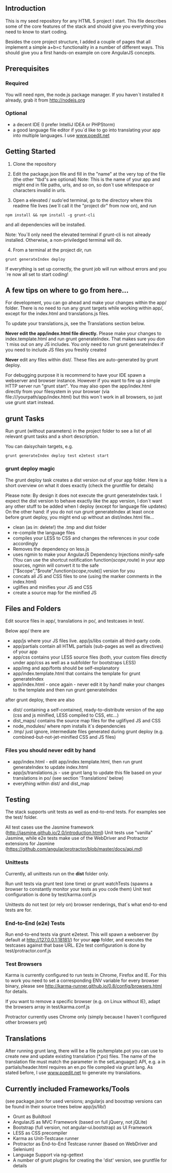 ## Introduction

This is my seed repository for any HTML 5 project I start.
This file describes some of the core features of the stack and should give you everything you need to know to start coding.

Besides the core project structure, I added a couple of pages that all implement a simple a+b=c functionality in a number of different ways.
This should give you a first hands-on example on core AngularJS concepts.

## Prerequisites

### Required
You will need npm, the node.js package manager. 
If you haven´t installed it already, grab it from http://nodejs.org

###  Optional

* a decent IDE (I prefer IntelliJ IDEA or PHPStorm)
* a good language file editor if you´d like to go into translating your app into multiple languages. I use www.poedit.net

## Getting Started

1) Clone the repository

2) Edit the package.json file and fill in the "name" at the very top of the file (the other "tbd"s are optional)
   Note: This is the name of your app and might end in file paths, urls, and so on, so don´t use whitespace or characters invalid in urls.

3) Open a elevated / sudo'ed terminal, go to the directory where this readme file lives (we´ll call it the "project dir" from now on), and run
   
```
npm install && npm install -g grunt-cli
```

and all dependencies will be installed.

Note: You´ll only need the elevated terminal if grunt-cli is not already installed. Otherwise, a non-priviledged terminal will do.

4) From a terminal at the project dir, run

```
grunt generateIndex deploy
```
If everything is set up correctly, the grunt job will run without errors and you´re now all set to start coding!

## A few tips on where to go from here...

For development, you can go ahead and make your changes within the app/ folder.
There is no need to run any grunt targets while working within app/, except for the index.html and translations.js files.

To update your translations.js, see the Translations section below.

**Never edit the app/index.html file directly.** Please make your changes to index.template.html and run grunt generateIndex.
That makes sure you don´t miss out on any JS includes. You only need to run grunt generateIndex if you need to include JS files you freshly created

**Never** edit any files within dist/. These files are auto-generated by grunt deploy.

For debugging purpose it is recommend to have your IDE spawn a webserver and browser instance.
However if you want to fire up a simple HTTP server run "grunt start".
You may also open the app/index.html directly from your filesystem in your browser (via file:///yourpath/app/index.html) but this won´t work in all browsers, so just use grunt start instead.


## grunt Tasks

Run grunt (without parameters) in the project folder to see a list of all relevant grunt tasks and a short description.

You can daisychain targets, e.g.

```
grunt generateIndex deploy test e2etest start
```

### grunt deploy magic

The grunt deploy task creates a dist version out of your app folder.
Here is a short overview on what it does exactly (check the gruntfile for details)

Please note: By design it does not execute the grunt generateIndex task.
I expect the dist version to behave exactly like the app version, I don´t want any other stuff to be added when I deploy (except for language file updates)
On the other hand: if you do not run grunt generateIndex at least once before grunt deploy, you might end up without an dist/index.html file...

* clean (as in: delete!) the .tmp and dist folder
* re-compile the language files
* compiles your LESS to CSS and changes the references in your code accordingly
* Removes the dependency on less.js
* uses ngmin to make your AngularJS Dependency Injections minify-safe
  (You can use the shortcut notification function($scope,$route) in your app sources,
  ngmin will convert it to the safe ["$scope","$route",function($scope,$route)] version for you
* concats all JS and CSS files to one (using the marker comments in the index.html)
* uglifies and minifies your JS and CSS
* create a source map for the minified JS

## Files and Folders

Edit source files in app/, translations in po/, and testcases in test/.

Below app/ there are

* app/js where your JS files live. app/js/libs contain all third-party code.
* app/partials contain all HTML partials (sub-pages as well as directives) of your app
* app/css contains your LESS source files (both, your custom files directly under app/css as well as a subfolder for bootstraps LESS)
* app/img and app/fonts should be self-explanatory
* app/index.template.html that contains the template for grunt generateIndex
* app/index.html - once again - never edit it by hand! make your changes to the template and then run grunt generateIndex

after grunt deploy, there are also

* dist/ containing a self-contained, ready-to-distribute version of the app (css and js minified, LESS compiled to CSS, etc...)
* dist_maps/ contains the source map files for the uglifiyed JS and CSS
* node_modules/ where npm installs it´s dependencies
* .tmp/ just ignore, intermediate files generated during grunt deploy (e.g. combined-but-not-jet-minified CSS and JS files)

### Files you should never edit by hand

* app/index.html - edit app/index.template.html, then run grunt generateIndex to update index.html
* app/js/translations.js - use grunt lang to update this file based on your translations in po/ (see section 'Translations' below)
* everything within dist/ and dist_map


## Testing

The stack supports unit tests as well as end-to-end tests.
For examples see the test/ folder.

All test cases use the Jasmine framework (http://jasmine.github.io/2.0/introduction.html)
Unit tests use "vanilla" Jasmine, while e2e tests make use of the WebDriver and Protractor extensions for Jasmine (https://github.com/angular/protractor/blob/master/docs/api.md)

### Unittests

Currently, all unittests run on the **dist** folder only.

Run unit tests via grunt test (one time) or grunt watchTests (spawns a browser to constantly monitor your tests as you code them)
Unit test configuration is done by test/karma.conf.js


Unittests do not test (or rely on) browser renderings, that´s what end-to-end tests are for.

### End-to-End (e2e) Tests

Run end-to-end tests via grunt e2etest.
This will spawn a webserver (by default at http://127.0.0.1:18181/) for your **app** folder, and executes the testcases against that base URL.
E2e test configuration is done by test/protractor.conf.js

### Test Browsers
Karma is currently configured to run tests in Chrome, Firefox and IE.
For this to work you need to set a corresponding ENV variable for every browser binary,
please see http://karma-runner.github.io/0.8/config/browsers.html for details.

If you want to remove a specific browser (e.g. on Linux without IE), adapt the browsers array in test/karma.conf.js

Protractor currently uses Chrome only (simply because I haven´t configured other browsers yet)

## Translations

After running grunt lang, there will be a file po/template.pot you can use to create new and update existing translation (*.po) files.
The name of the translation file must match the parameter in the setLanguage() API, e.g. a  <span ng-click="setLanguage('en')"> in partials/header.html requires an en.po file compiled via grunt lang.
As stated before, I use www.poedit.net to generate my translations.


## Currently included Frameworks/Tools
(see package.json for used versions; angularjs and boostrap versions can be found in their source trees below app/js/lib/)

* Grunt as Buildtool
* AngularJS as MVC Framework (based on full jQuery, not jQLite)
* Bootstrap (full version, not angular-ui.bootstrap) as UI Framework
* LESS as CSS precompiler
* Karma as Unit-Testcase runner
* Protractor as End-to-End Testcase runner (based on WebDriver and Selenium)
* Language Support via ng-gettext
* A number of grunt plugins for creating the 'dist' version, see gruntfile for details


